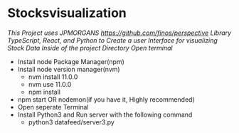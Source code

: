 # Stocksvisualization
*This Project uses JPMORGANS https://github.com/finos/perspective Library TypeScript, React, and Python to Create a user Interface for visualizing Stock Data*
 *Inside of the project Directory Open terminal*

- Install node Package Manager(npm)
- Install node version manager(nvm)
	- nvm install 11.0.0
	- nvm use 11.0.0
	- npm install
- npm start OR nodemon(if you have it, Highly recommended) 
- Open seperate Terminal
- Install Python3 and Run server with the following command
	- python3 datafeed/server3.py
